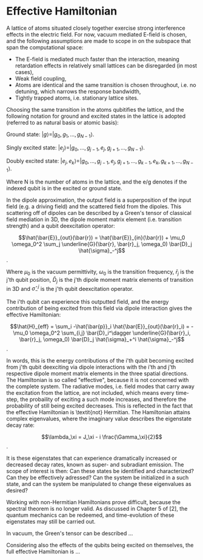 # Effective Hamiltonian

A lattice of atoms situated closely together exercise strong interference effects in the electric field. For now, vacuum mediated E-field is chosen, and the following assumptions are made to scope in on the subspace that span the computational space:

 - The E-field is mediated much faster than the interaction, meaning retardation effects in relatively small lattices can be disregarded (in most cases),
 - Weak field coupling,
 - Atoms are identical and the same transition is chosen throughout, i.e. no detuning, which narrows the response bandwidth,
 - Tightly trapped atoms, i.e. stationary lattice sites.

Choosing the same transition in the atoms qubitifies the lattice, and the following notation for ground and excited states in the lattice is adopted (referred to as natural basis or atomic basis):

Ground state: $|g\rangle = |g_0, g_1, \dots, g_{N-1}\rangle$.

Singly excited state: $|e_j\rangle = |g_0, \dots, g_{j-1}, e_j, g_{j+1}, \dots, g_{N-1}\rangle$.

Doubly excited state: $|e_j, e_k\rangle = |g_0, \dots, g_{j-1}, e_j, g_{j+1}, \dots, g_{k-1}, e_k, g_{k+1}, \dots, g_{N-1}\rangle$.

Where N is the number of atoms in the lattice, and the e/g denotes if the indexed qubit is in the excited or ground state. 

In the dipole approximation, the output field is a superposition of the input field (e.g. a driving field) and the scattered field from the dipoles. This scattering off of dipoles can be described by a Green's tensor of classical field mediation in 3D, the dipole moment matrix element (i.e. transition strength) and a qubit deexcitation operator:

$$\hat{\bar{E}}_{out}(\bar{r}) = \hat{\bar{E}}_{in}(\bar{r}) + \mu_0 \omega_0^2 \sum_j \underline{G}(\bar{r}, \bar{r}_j, \omega_0) \bar{D}_j \hat{\sigma}_-^j$$.

Where $\mu_0$ is the vacuum permittivity, $\omega_0$ is the transition frequency, $\bar{r}_j$ is the j'th qubit position, $\bar{D}_j$ is the j'th dipole moment matrix elements of transition in 3D and $\hat{\sigma}_-^j$ is the j'th qubit deexcitation operator.

The i'th qubit can experience this outputted field, and the energy contribution of being excited from this field via dipole interaction gives the effective Hamiltonian: 

$$\hat{H}_{eff} = \sum_i -\hat{\bar{p}}_i \hat{\bar{E}}_{out}(\bar{r}_i) = - \mu_0 \omega_0^2 \sum_{i,j} \bar{D}_i^\dagger \underline{G}(\bar{r}_i, \bar{r}_j, \omega_0) \bar{D}_j \hat{\sigma}_+^i \hat{\sigma}_-^j$$.

In words, this is the energy contributions of the i'th qubit becoming excited from j'th qubit deexciting via dipole interactions with the i'th and j'th respective dipole moment matrix elements in the three spatial directions. The Hamiltonian is so called "effective", because it is not concerned with the complete system. The radiative modes, i.e. field modes that carry away the excitation from the lattice, are not included, which means every time-step, the probaility of exciting a such mode increases, and therefore the probability of still being excited decreases. This is reflected in the fact that the effective Hamiltonian is \textit{not} Hermitian. The Hamiltonian attains complex eigenvalues, where the imaginary value describes the eigenstate decay rate: 

$$\lambda_\xi = J_\xi - i \frac{\Gamma_\xi}{2}$$.

It is these eigenstates that can experience dramatically increased or decreased decay rates, known as super- and subradiant emission. The scope of interest is then: Can these states be identified and characterized? Can they be effectively adressed? Can the system be initialized in a such state, and can the system be manipulated to change these eigenvalues as desired? 

Working with non-Hermitian Hamiltonians prove difficult, because the spectral theorem is no longer valid. As discussed in Chapter 5 of [2], the quantum mechanics can be redeemed, and time-evolution of these eigenstates may still be carried out. 

In vacuum, the Green's tensor can be described ...

Considering also the effects of the qubits being excited on themselves, the full effective Hamiltonian is ...